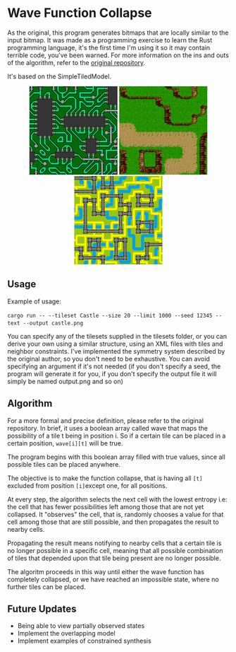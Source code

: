 # Wave Function Collapse

As the original, this program generates bitmaps that are locally similar to the input bitmap.
It was made as a programming exercise to learn the Rust programming language, it's the first time I'm using it so it may contain terrible code, you've been warned.
For more information on the ins and outs of the algorithm, refer to the [original repository](https://github.com/mxgmn/WaveFunctionCollapse).

It's based on the SimpleTiledModel.

<p align="center">
  <img src="./examples/circuit.png" alt="circuit" width="200"/>
  <img src="./examples/output.png" alt="summer" width="200"/>
  <img src="./examples/castle.png" alt="castle" width="200">
</p>

## Usage

Example of usage:

```cargo run -- --tileset Castle --size 20 --limit 1000 --seed 12345 --text --output castle.png```

You can specify any of the tilesets supplied in the tilesets folder, or you can derive your own using a similar structure, using an XML files with tiles and neighbor constraints. I've implemented the symmetry system described by the original author, so you don't need to be exhaustive.
You can avoid specifying an argument if it's not needed (if you don't specify a seed, the program will generate it for you, if you don't specify the output file it will simply be named output.png and so on)

## Algorithm

For a more formal and precise definition, please refer to the original repository.
In brief, it uses a boolean array called wave that maps the possibility of a tile t being in position i. So if a certain tile can be placed in a certain position, `wave[i][t]` will be true.

The program begins with this boolean array filled with true values, since all possible tiles can be placed anywhere.

The objective is to make the function collapse, that is having all `[t]` excluded from position `[i]`except one, for all positions.

At every step, the algorithm selects the next cell with the lowest entropy i.e: the cell that has fewer possibilities left among those that are not yet collapsed. It "observes" the cell, that is, randomly chooses a value for that cell among those that are still possible, and then propagates the result to nearby cells.

Propagating the result means notifying to nearby cells that a certain tile is no longer possible in a specific cell, meaning that all possible combination of tiles that depended upon that tile being present are no longer possible.

The algoritm proceeds in this way until either the wave function has completely collapsed, or we have reached an impossible state, where no further tiles can be placed.

## Future Updates

- Being able to view partially observed states
- Implement the overlapping model
- Implement examples of constrained synthesis